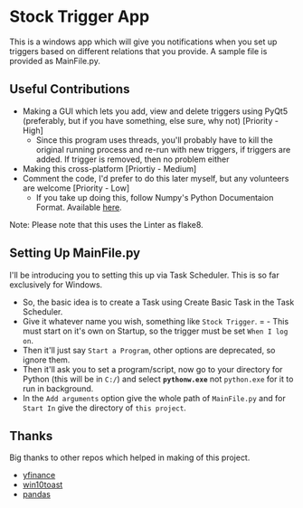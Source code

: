 # Stock Trigger App

This is a windows app which will give you notifications when you set up triggers based on different relations that you provide. A sample file is provided as MainFile.py. 

## Useful Contributions

- Making a GUI which lets you add, view and delete triggers using PyQt5 (preferably, but if you have something, else sure, why not) [Priority - High]
    - Since this program uses threads, you'll probably have to kill the original running process and re-run with new triggers, if triggers are added. If trigger is removed, then no problem either
- Making this cross-platform [Priortiy - Medium]
- Comment the code, I'd prefer to do this later myself, but any volunteers are welcome [Priority - Low]
    - If you take up doing this, follow Numpy's Python Documentaion Format. Available [here](https://numpydoc.readthedocs.io/en/latest/format.html).

Note: Please note that this uses the Linter as flake8.

## Setting Up MainFile.py

I'll be introducing you to setting this up via Task Scheduler. This is so far exclusively for Windows. 

- So, the basic idea is to create a Task using Create Basic Task in the Task Scheduler. 
- Give it whatever name you wish, something like `Stock Trigger`. = - This must start on it's own on Startup, so the trigger must be set `When I log on`. 
- Then it'll just say `Start a Program`, other options are deprecated, so ignore them. 
- Then it'll ask you to set a program/script, now go to your directory for Python (this will be in `C:/`) and select <strong>`pythonw.exe`</strong> not `python.exe` for it to run in background. 
- In the `Add arguments` option give the whole path of `MainFile.py` and for `Start In` give the directory of `this project`.


## Thanks

Big thanks to other repos which helped in making of this project.

- [yfinance](https://github.com/ranaroussi/yfinance)
- [win10toast](https://github.com/jithurjacob/Windows-10-Toast-Notifications)
- [pandas](https://github.com/pandas-dev/pandas)